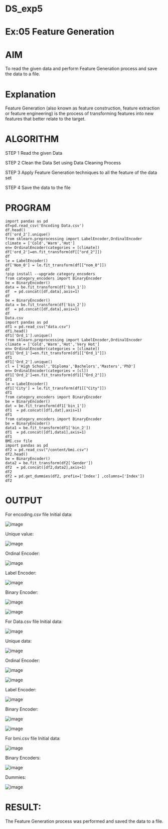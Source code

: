 # DS_exp5
# Ex:05 Feature Generation
# AIM
To read the given data and perform Feature Generation process and save the data to a file.

# Explanation
Feature Generation (also known as feature construction, feature extraction or feature engineering) is the process of transforming features into new features that better relate to the target.

# ALGORITHM
STEP 1 Read the given Data

STEP 2 Clean the Data Set using Data Cleaning Process

STEP 3 Apply Feature Generation techniques to all the feature of the data set

STEP 4 Save the data to the file

# PROGRAM
```
import pandas as pd
df=pd.read_csv('Encoding Data.csv')
df.head()
df['ord_2'].unique()
from sklearn.preprocessing import LabelEncoder,OrdinalEncoder
climate = ['Cold','Warm','Hot']
en= OrdinalEncoder(categories = [climate])
df['ord_2']=en.fit_transform(df[["ord_2"]])
df
le = LabelEncoder()
df['Nom_0'] = le.fit_transform(df[["nom_0"]])
df
!pip install --upgrade category_encoders
from category_encoders import BinaryEncoder
be = BinaryEncoder()
data = be.fit_transform(df['bin_1'])
df  = pd.concat([df,data],axis=1)
df
be = BinaryEncoder()
data = be.fit_transform(df['bin_2'])
df  = pd.concat([df,data],axis=1)
df
Data.csv
import pandas as pd
df1 = pd.read_csv("data.csv")
df1.head()
df1['Ord_1'].unique()
from sklearn.preprocessing import LabelEncoder,OrdinalEncoder
climate = ['Cold','Warm','Hot','Very Hot']
en= OrdinalEncoder(categories = [climate])
df1['Ord_1']=en.fit_transform(df1[["Ord_1"]])
df1
df1['Ord_2'].unique()
cl = ['High School','Diploma','Bachelors','Masters','PhD']
en= OrdinalEncoder(categories = [cl])
df1['Ord_2']=en.fit_transform(df1[["Ord_2"]])
df1
le = LabelEncoder()
df1['City'] = le.fit_transform(df1[["City"]])
df1
from category_encoders import BinaryEncoder
be = BinaryEncoder()
dat = be.fit_transform(df1['bin_1'])
df1  = pd.concat([df1,dat],axis=1)
df1
from category_encoders import BinaryEncoder
be = BinaryEncoder()
data1 = be.fit_transform(df1['bin_2'])
df1  = pd.concat([df1,data1],axis=1)
df1
BMI.csv file
import pandas as pd
df2 = pd.read_csv("/content/bmi.csv")
df2.head()
be = BinaryEncoder()
data2 = be.fit_transform(df2['Gender'])
df2  = pd.concat([df2,data2],axis=1)
df2
df2 = pd.get_dummies(df2, prefix=['Index'] ,columns=['Index'])
df2
```
# OUTPUT
For encoding.csv file Initial data:

![image](https://github.com/Leela1822/DS_exp5/assets/106167639/e40ad5a2-402b-45c0-9675-3bcf375ade08)


Unique value:

![image](https://github.com/Leela1822/DS_exp5/assets/106167639/2d26695c-b378-4d49-9bec-9e765c0adbe6)


Ordinal Encoder:

![image](https://github.com/Leela1822/DS_exp5/assets/106167639/da85d391-d57d-4faf-972c-c8ce98bab0bc)


Label Encoder:

![image](https://github.com/Leela1822/DS_exp5/assets/106167639/bcc64b5e-6f8b-4c38-9ecc-0df88391a2a7)


Binary Encoder:

![image](https://github.com/Leela1822/DS_exp5/assets/106167639/109cf5a7-4774-4d9a-840b-c4bf1625a6f5)


![image](https://github.com/Leela1822/DS_exp5/assets/106167639/0720e423-4083-4eed-a3ee-5fc11f94aaed)


For Data.csv file Initial data:

![image](https://github.com/Leela1822/DS_exp5/assets/106167639/ecd63497-de33-4652-b8d3-3ed6979a63e7)


Unique data:

![image](https://github.com/Leela1822/DS_exp5/assets/106167639/0d027532-9cff-4a96-a2a8-2c6c8483b88f)


Ordinal Encoder:

![image](https://github.com/Leela1822/DS_exp5/assets/106167639/687f9803-2963-49fb-8399-4923da59ca6d)


![image](https://github.com/Leela1822/DS_exp5/assets/106167639/a3f7903e-fe18-4fb7-bb9d-f25ffa96300d)


Label Encoder:

![image](https://github.com/Leela1822/DS_exp5/assets/106167639/8bfec247-9c4d-4fe1-91d3-fad1dd510bbe)


Binary Encoder:

![image](https://github.com/Leela1822/DS_exp5/assets/106167639/f7c64e10-e5bc-49d2-b4f3-4916bac6baab)


![image](https://github.com/Leela1822/DS_exp5/assets/106167639/8fef5ac7-52e6-4539-99cb-7c5068cf4bd6)


For bmi.csv file Initial data:

![image](https://github.com/Leela1822/DS_exp5/assets/106167639/f1ed8146-f152-40ac-b6f2-4b5a8055bd95)


Binary Encoders:

![image](https://github.com/Leela1822/DS_exp5/assets/106167639/ba8e3b20-b03b-430f-87b5-3a88f7c0dd39)


Dummies:

![image](https://github.com/Leela1822/DS_exp5/assets/106167639/237c2ffc-850a-40e9-bb7f-5341bebdb2a5)


# RESULT:
The Feature Generation process was performed and saved the data to a file.
